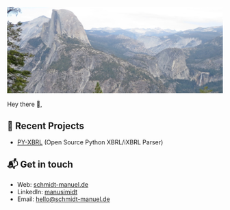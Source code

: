 ![manusimidt](img/title_img.jpg)



Hey there 👋,

## 🧭 Recent Projects
- [PY-XBRL](https://github.com/manusimidt/xbrl_parser) (Open Source Python XBRL/iXBRL Parser)

## 📬 Get in touch
- Web: [schmidt-manuel.de](https://schmidt-manuel.de)
- LinkedIn: [manusimidt](https://www.linkedin.com/in/manusimidt/)
- Email:  [hello@schmidt-manuel.de](mailto:hello@schmidt-manuel.de)

